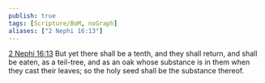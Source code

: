 ```yaml
---
publish: true
tags: [Scripture/BoM, noGraph]
aliases: ["2 Nephi 16:13"]
---
```

[2 Nephi 16:13](https://churchofjesuschrist.org/study/scriptures/bofm/2-ne/16?lang=eng&id=p13#p13) But yet there shall be a tenth, and they shall return, and shall be eaten, as a teil-tree, and as an oak whose substance is in them when they cast their leaves; so the holy seed shall be the substance thereof.




